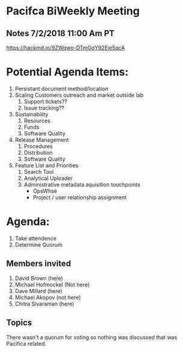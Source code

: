 # Pacifca BiWeekly Meeting
## Notes 7/2/2018 11:00 Am PT
https://hackmd.io/9ZWqwo-DTmGqY92Eje5qcA

# Potential Agenda Items:

1. Persistant document method/location
2. Scaling Customers outreach and market outside lab
    1. Support tickets??
    2. Issue tracking??
4. Sustainability
    1. Resources
    2. Funds
    3. Software Quality
5. Release Management
    1. Procedures
    2. Distribution
    3. Software Quality
8. Feature List and Priorities
    1. Search Tool
    2. Analytical Uploader
    3. Administrative metadata aquisition touchpoints
        * OpsWhse
        * Project / user relationship assignment

# Agenda:

1. Take attendence
2. Determine Quorum

## Members invited

1. David Brown (here)
3. Michael Hofmockel (Not here)
4. Dave Millard (here)
5. Michael Akopov (not here)
6. Chitra Sivaraman (here)

## Topics

There wasn't a quorum for voting so nothing was discussed that was Pacifica related.
